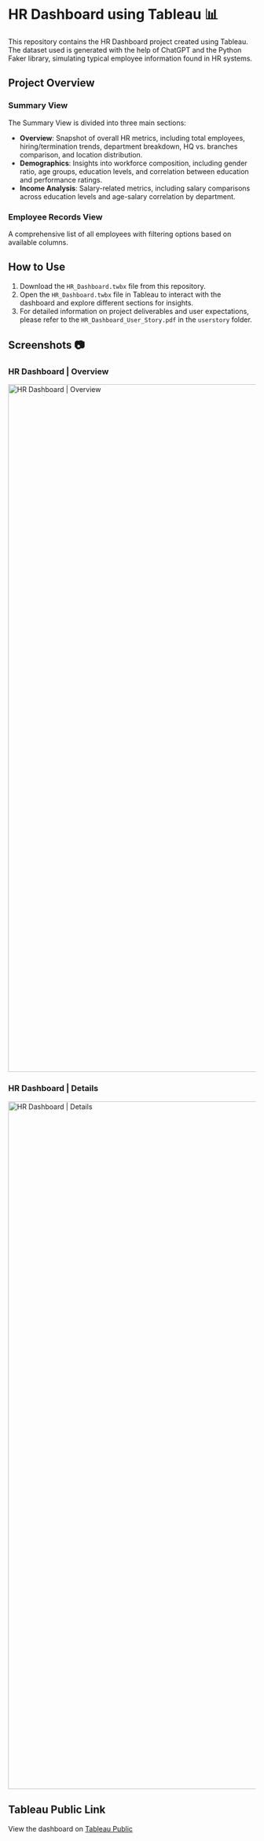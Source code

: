 # HR Dashboard using Tableau 📊

This repository contains the HR Dashboard project created using Tableau. The dataset used is generated with the help of ChatGPT and the Python Faker library, simulating typical employee information found in HR systems.

## Project Overview

### Summary View
The Summary View is divided into three main sections:
- **Overview**: Snapshot of overall HR metrics, including total employees, hiring/termination trends, department breakdown, HQ vs. branches comparison, and location distribution.
- **Demographics**: Insights into workforce composition, including gender ratio, age groups, education levels, and correlation between education and performance ratings.
- **Income Analysis**: Salary-related metrics, including salary comparisons across education levels and age-salary correlation by department.

### Employee Records View
A comprehensive list of all employees with filtering options based on available columns.

## How to Use
1. Download the `HR_Dashboard.twbx` file from this repository.
2. Open the `HR_Dashboard.twbx` file in Tableau to interact with the dashboard and explore different sections for insights.
3. For detailed information on project deliverables and user expectations, please refer to the `HR_Dashboard_User_Story.pdf` in the `userstory` folder.

## Screenshots 📷

### HR Dashboard | Overview
<img width="1398" alt="HR Dashboard | Overview" src="https://github.com/roopchand17/HR-Dashboard-Tableau/assets/117518211/551918a0-cc28-48fc-9fc2-6592eaaa8d04">

### HR Dashboard | Details
<img width="1398" alt="HR Dashboard | Details" src="https://github.com/roopchand17/HR-Dashboard-Tableau/assets/117518211/a4262d21-c09e-4543-93d6-846488dcceb5">

## Tableau Public Link
View the dashboard on [Tableau Public](https://public.tableau.com/app/profile/ajmeera.roopchand/viz/HRDashboard_17200173732460/HRSummary)

